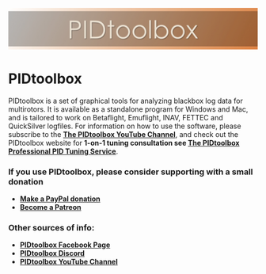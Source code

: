 ![](images/PTBwideImage.jpeg)

# PIDtoolbox

PIDtoolbox is a set of graphical tools for analyzing blackbox log data for multirotors. It is available as a standalone program for Windows and Mac, and is tailored to work on Betaflight, Emuflight, INAV, FETTEC and QuickSilver logfiles. For information on how to use the software, please subscribe to the [**The PIDtoolbox YouTube Channel**](https://www.youtube.com/channel/UCY2CVnWGEeRlyxOXVsHS_fA), and check out the PIDtoolbox website for **1-on-1 tuning consultation see [The PIDtoolbox Professional PID Tuning Service](https://pidtoolbox.com/)**.

### **If you use PIDtoolbox, please consider supporting with a small donation**
* **[Make a PayPal donation](https://www.paypal.com/paypalme/PIDtoolbox)** 
* **[Become a Patreon](https://www.patreon.com/ThePIDtoolboxGuy)**    

### **Other sources of info:**
* **[PIDtoolbox Facebook Page](https://www.facebook.com/ThePIDtoolboxGuy)**
* **[PIDtoolbox Discord](https://discord.gg/rHqhwpAXJH)**
* **[PIDtoolbox YouTube Channel](https://www.youtube.com/channel/UCY2CVnWGEeRlyxOXVsHS_fA)**
